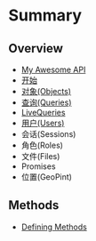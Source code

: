 # Summary

## Overview

* [My Awesome API](README.md)
* [开始](ce-shi.md)
* [对象\(Objects\)](dui-xiang.md)
* [查询\(Queries\)](qing-6c4228-queries.md)
* [LiveQueries](livequeries.md)
* [用户\(Users\)](yong-623728-users.md)
* 会话\(Sessions\)
* 角色\(Roles\)
* 文件\(Files\)
* Promises
* 位置\(GeoPint\)

## Methods

* [Defining Methods](methods.md)

